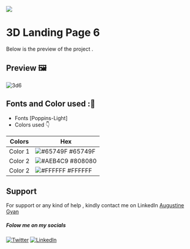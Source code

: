 <img src="https://img.shields.io/badge/Landing%20Pages-Beginner%20Friendly-blue">

# 3D Landing Page 6
Below is the preview of the project .


## Preview :framed_picture:


![3d6](https://user-images.githubusercontent.com/43218009/178639938-f1ebe713-1700-4ff6-9eac-b291c0c770e0.PNG)

## Fonts and Color used ::art:
- Fonts [Poppins-Light]
- Colors used :point_down:



| Colors             | Hex                                                                |
| ----------------- | ------------------------------------------------------------------ |
|  Color 1| ![#65749F](https://via.placeholder.com/10/65749F?text=+) #65749F |
|  Color 2| ![#AEB4C9](https://via.placeholder.com/10/AEB4C9?text=+) #808080 |
|  Color 2| ![#FFFFFF](https://via.placeholder.com/10/FFFFFF?text=+) #FFFFFF |



## Support

For support or any kind of help , kindly contact me on LinkedIn [Augustine Gyan](https://www.linkedin.com/in/augustinegyan/) 

##### Folow me on my socials
<a href="https://www.twitter.com/AugustineGyan7" target="_blank"><img src="https://img.shields.io/badge/Twitter-%230077B5.svg?&style=flat-square&logo=twitter&logoColor=white" alt="Twitter"></a>
<a href="https://www.linkedin.com/in/augustinegyan/" target="_blank"><img src="https://img.shields.io/badge/LinkedIn-%230077B5.svg?&style=flat-square&logo=linkedin&logoColor=white" alt="LinkedIn"></a>

